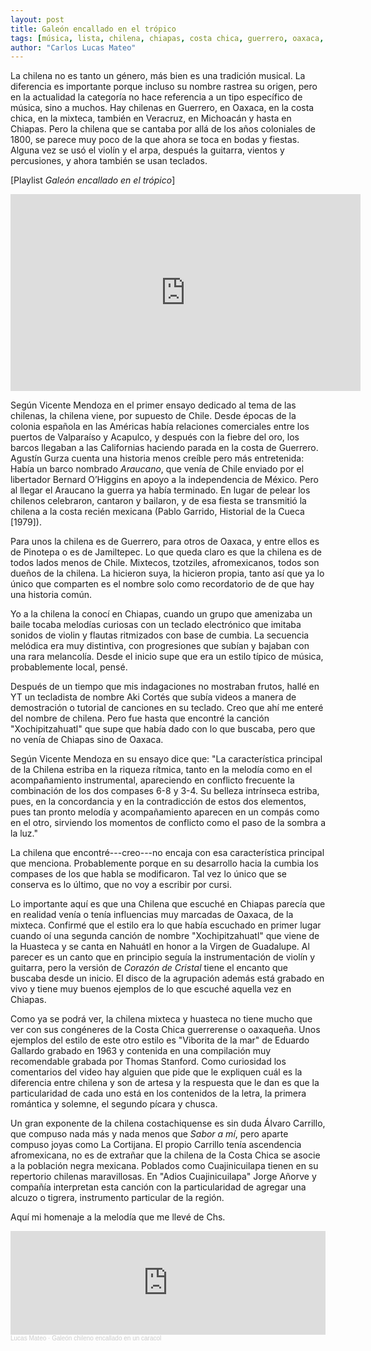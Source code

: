 ```yaml
---
layout: post
title: Galeón encallado en el trópico
tags: [música, lista, chilena, chiapas, costa chica, guerrero, oaxaca, chilenas]
author: "Carlos Lucas Mateo"
---
```


La chilena no es tanto un género, más bien es una tradición musical. La diferencia es importante porque incluso su nombre rastrea su origen, pero en la actualidad la categoría no hace referencia a un tipo específico de música, sino a muchos. Hay chilenas en Guerrero, en Oaxaca, en la costa chica, en la mixteca, también en Veracruz, en Michoacán y hasta en Chiapas. Pero la chilena que se cantaba por allá de los años coloniales de 1800, se parece muy poco de la que ahora se toca en bodas y fiestas. Alguna vez se usó el violín y el arpa, después la guitarra, vientos y percusiones, y ahora también se usan teclados. 

\[Playlist _Galeón encallado en el trópico_\]

<iframe width="560" height="315" src="https://www.youtube.com/embed/videoseries?si=KNjyK_qgYUVa1DPr&amp;list=PL8OMJ1z9QepPAJF4r5sDxhBLUJ-SPN2i0" title="YouTube video player" frameborder="0" allow="accelerometer; autoplay; clipboard-write; encrypted-media; gyroscope; picture-in-picture; web-share" allowfullscreen></iframe>

Según Vicente Mendoza en el primer ensayo dedicado al tema de las chilenas, la chilena viene, por supuesto de Chile. Desde épocas de la colonia española en las Américas había relaciones comerciales entre los puertos de Valparaíso y Acapulco, y después con la fiebre del oro, los barcos llegaban a las Californias haciendo parada en la costa de Guerrero. Agustín Gurza cuenta una historia menos creíble pero más entretenida: Había un barco nombrado _Araucano_, que venía de Chile enviado por el libertador Bernard O’Higgins en apoyo a la independencia de México. Pero al llegar el Araucano la guerra ya había terminado. En lugar de pelear los chilenos celebraron, cantaron y bailaron, y de esa fiesta se transmitió la chilena a la costa recién mexicana (Pablo Garrido, Historial de la Cueca [1979]).

Para unos la chilena es de Guerrero, para otros de Oaxaca, y entre ellos es de Pinotepa o es de Jamiltepec. Lo que queda claro es que la chilena es de todos lados menos de Chile. Mixtecos, tzotziles, afromexicanos, todos son dueños de la chilena. La hicieron suya, la hicieron propia, tanto así que ya lo único que comparten es el nombre solo como recordatorio de de que hay una historia común. 

Yo a la chilena la conocí en Chiapas, cuando un grupo que amenizaba un baile tocaba melodías curiosas con un teclado electrónico que imitaba sonidos de violin y flautas ritmizados con base de cumbia. La secuencia melódica era muy distintiva, con progresiones que subían y bajaban con una rara melancolía. Desde el inicio supe que era un estilo típico de música, probablemente local, pensé.

Después de un tiempo que mis indagaciones no mostraban frutos, hallé en YT un tecladista de nombre Aki Cortés que subía videos a manera de demostración o tutorial de canciones en su teclado. Creo que ahí me enteré del nombre de chilena. Pero fue hasta que encontré la canción "Xochipitzahuatl" que supe que había dado con lo que buscaba, pero que no venía de Chiapas sino de Oaxaca.

Según Vicente Mendoza en su ensayo dice que: "La característica principal de la Chilena estriba en la riqueza rítmica, tanto en la melodía como en el acompañamiento instrumental, apareciendo en conflicto frecuente la combinación de los dos compases 6-8 y 3-4. Su belleza intrínseca estriba, pues, en la concordancia y en la contradicción de estos dos elementos, pues tan pronto melodía y acompañamiento aparecen en un compás como en el otro, sirviendo los momentos de conflicto como el paso de la sombra a la luz."

La chilena que encontré---creo---no encaja con esa característica principal que menciona. Probablemente porque en su desarrollo hacia la cumbia los compases de los que habla se modificaron. Tal vez lo único que se conserva es lo último, que no voy a escribir por cursi. 

Lo importante aquí es que una Chilena que escuché en Chiapas parecía que en realidad venía o tenía influencias muy marcadas de Oaxaca, de la mixteca. Confirmé que el estilo era lo que había escuchado en primer lugar cuando oí una segunda canción de nombre "Xochipitzahuatl" que viene de la Huasteca y se canta en Nahuátl en honor a la Virgen de Guadalupe. Al parecer es un canto que en principio seguía la instrumentación de violín y guitarra, pero la versión de *Corazón de Cristal* tiene el encanto que buscaba desde un inicio. El disco de la agrupación además está grabado en vivo y tiene muy buenos ejemplos de lo que escuché aquella vez en Chiapas.

Como ya se podrá ver, la chilena mixteca y huasteca no tiene mucho que ver con sus congéneres de la Costa Chica guerrerense o oaxaqueña. Unos ejemplos del estilo de este otro estilo es "Viborita de la mar" de Eduardo Gallardo grabado en 1963 y contenida en una compilación muy recomendable grabada por Thomas Stanford. Como curiosidad los comentarios del video hay alguien que pide que le expliquen cuál es la diferencia entre chilena y son de artesa y la respuesta que le dan es que la particularidad de cada uno está en los contenidos de la letra, la primera romántica y solemne, el segundo pícara y chusca.

Un gran exponente de la chilena costachiquense es sin duda Álvaro Carrillo, que compuso nada más y nada menos que _Sabor a mí_, pero aparte compuso joyas como La Cortijana. El propio Carrillo tenía ascendencia afromexicana, no es de extrañar que la chilena de la Costa Chica se asocie a la población negra mexicana. Poblados como Cuajinicuilapa tienen en su repertorio chilenas maravillosas. En "Adios Cuajinicuilapa" Jorge Añorve y compañía interpretan esta canción con la particularidad de agregar una alcuzo o tigrera, instrumento particular de la región.

Aquí mi homenaje a la melodía que me llevé de Chs.

<iframe width="100%" height="166" scrolling="no" frameborder="no" allow="autoplay" src="https://w.soundcloud.com/player/?url=https%3A//api.soundcloud.com/tracks/1736283972&color=%23ff5500&auto_play=false&hide_related=false&show_comments=true&show_user=true&show_reposts=false&show_teaser=true"></iframe><div style="font-size: 10px; color: #cccccc;line-break: anywhere;word-break: normal;overflow: hidden;white-space: nowrap;text-overflow: ellipsis; font-family: Interstate,Lucida Grande,Lucida Sans Unicode,Lucida Sans,Garuda,Verdana,Tahoma,sans-serif;font-weight: 100;"><a href="https://soundcloud.com/c-lucmat" title="Lucas Mateo" target="_blank" style="color: #cccccc; text-decoration: none;">Lucas Mateo</a> · <a href="https://soundcloud.com/c-lucmat/galeon-chileno-encallado-en-un-caracol" title="Galeón chileno encallado en un caracol" target="_blank" style="color: #cccccc; text-decoration: none;">Galeón chileno encallado en un caracol</a></div>